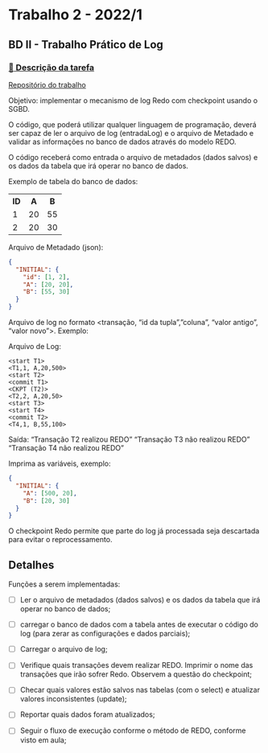 # Trabalho 2 - 2022/1

## BD II - Trabalho Prático de Log

### [:paperclip: Descrição da tarefa](https://docs.google.com/document/d/12ExZiKP9j_zXwnjbZfGA74m5fSXff2ErAOLCdfs0ye0/edit)

[Repositório do trabalho](https://github.com/debora-rebelatto/BDII-Log)

Objetivo: implementar o mecanismo de log Redo com checkpoint usando o SGBD.

O código, que poderá utilizar qualquer linguagem de programação, deverá ser capaz de ler o arquivo de log (entradaLog) e o arquivo de Metadado e validar as informações no banco de dados através do modelo REDO.

O código receberá como entrada o arquivo de metadados (dados salvos) e os dados da tabela que irá operar no banco de dados.

Exemplo de tabela do banco de dados:

<table>
  <tr>
    <th>ID</th>
    <th>A</th>
    <th>B</th>
  </tr>
  <tr>
    <td>1</td>
    <td>20</td>
    <td>55</td>
  </tr>
  <tr>
    <td>2</td>
    <td>20</td>
    <td>30</td>
  </tr>
</table>

Arquivo de Metadado (json):

```json
{
  "INITIAL": {
    "id": [1, 2],
    "A": [20, 20],
    "B": [55, 30]
  }
}
```

Arquivo de log no formato <transação, “id da tupla”,”coluna”, “valor antigo”, “valor novo”>. Exemplo:

Arquivo de Log:

```
<start T1>
<T1,1, A,20,500>
<start T2>
<commit T1>
<CKPT (T2)>
<T2,2, A,20,50>
<start T3>
<start T4>
<commit T2>
<T4,1, B,55,100>
```

Saída:
“Transação T2 realizou REDO”
“Transação T3 não realizou REDO”
“Transação T4 não realizou REDO”

Imprima as variáveis, exemplo:

```json
{
  "INITIAL": {
    "A": [500, 20],
    "B": [20, 30]
  }
}
```

O checkpoint Redo permite que parte do log já processada seja descartada para evitar o reprocessamento.

## Detalhes

Funções a serem implementadas:

- [ ] Ler o arquivo de metadados (dados salvos) e os dados da tabela que irá operar no banco de dados;

- [ ] carregar o banco de dados com a tabela antes de executar o código do log (para zerar as configurações e dados parciais);

- [ ] Carregar o arquivo de log;

- [ ] Verifique quais transações devem realizar REDO. Imprimir o nome das transações que irão sofrer Redo. Observem a questão do checkpoint;

- [ ] Checar quais valores estão salvos nas tabelas (com o select) e atualizar valores inconsistentes (update);

- [ ] Reportar quais dados foram atualizados;

- [ ] Seguir o fluxo de execução conforme o método de REDO, conforme visto em aula;
